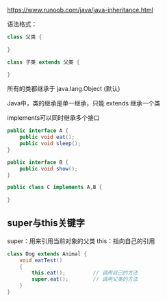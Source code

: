 https://www.runoob.com/java/java-inheritance.html

语法格式：
```java
class 父类 {
	
}

class 子类 extends 父类 {
	
}
```

所有的类都继承于 java.lang.Object (默认)

Java中，类的继承是单一继承，只能 extends 继承一个类

implements可以同时继承多个接口

```java
public interface A {
	public void eat();
	public void sleep();
}

public interface B {
	public void show();
}

public class C implements A,B {
	
}
```

## super与this关键字

super：用来引用当前对象的父类
this：指向自己的引用

```java
class Dog extends Animal {
	void eatTest()
	{
		this.eat();			// 调用自己的方法
		super.eat();		// 调用父类的方法
	}
}
```